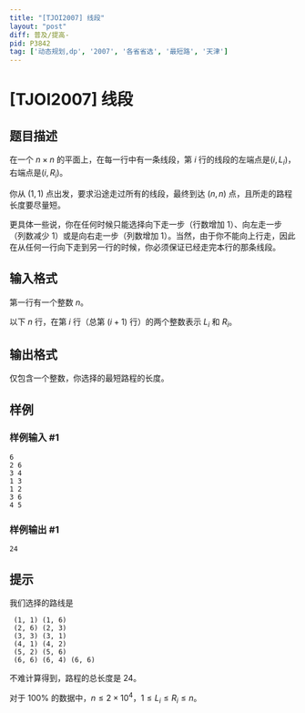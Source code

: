 ```yaml
---
title: "[TJOI2007] 线段"
layout: "post"
diff: 普及/提高-
pid: P3842
tag: ['动态规划,dp', '2007', '各省省选', '最短路', '天津']
---
```

# [TJOI2007] 线段
## 题目描述

在一个 $n \times n$ 的平面上，在每一行中有一条线段，第 $i$ 行的线段的左端点是$(i, L_{i})$，右端点是$(i, R_{i})$。

你从 $(1,1)$ 点出发，要求沿途走过所有的线段，最终到达 $(n,n)$ 点，且所走的路程长度要尽量短。

更具体一些说，你在任何时候只能选择向下走一步（行数增加 $1$）、向左走一步（列数减少 $1$）或是向右走一步（列数增加 $1$）。当然，由于你不能向上行走，因此在从任何一行向下走到另一行的时候，你必须保证已经走完本行的那条线段。
## 输入格式

第一行有一个整数 $n$。

以下 $n$ 行，在第 $i$ 行（总第 $(i+1)$ 行）的两个整数表示 $L_i$ 和 $R_i$。

## 输出格式

仅包含一个整数，你选择的最短路程的长度。
## 样例

### 样例输入 #1
```
6
2 6
3 4
1 3
1 2
3 6
4 5
```
### 样例输出 #1
```
24
```
## 提示

我们选择的路线是

```
 (1, 1) (1, 6)
 (2, 6) (2, 3)
 (3, 3) (3, 1)
 (4, 1) (4, 2)
 (5, 2) (5, 6)
 (6, 6) (6, 4) (6, 6)
```
不难计算得到，路程的总长度是 $24$。 

对于 $100\%$ 的数据中，$n \le 2 \times 10^4$，$1 \le L_i \le R_i \le n$。
